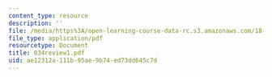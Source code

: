 ```yaml
---
content_type: resource
description: ''
file: /media/https%3A/open-learning-course-data-rc.s3.amazonaws.com/18-034-honors-differential-equations-spring-2004/ae12312a111b95ae9b74ed73dd645c7d_034review1.pdf
file_type: application/pdf
resourcetype: Document
title: 034review1.pdf
uid: ae12312a-111b-95ae-9b74-ed73dd645c7d
---
```


